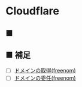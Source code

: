 # Cloudflare
## ■ 

## ■ 補足
- [ ] [ドメインの取得(freenom)](get_domain_freenom)
- [ ] [ドメインの委任(freenom)](delegate_domain_freenom)
